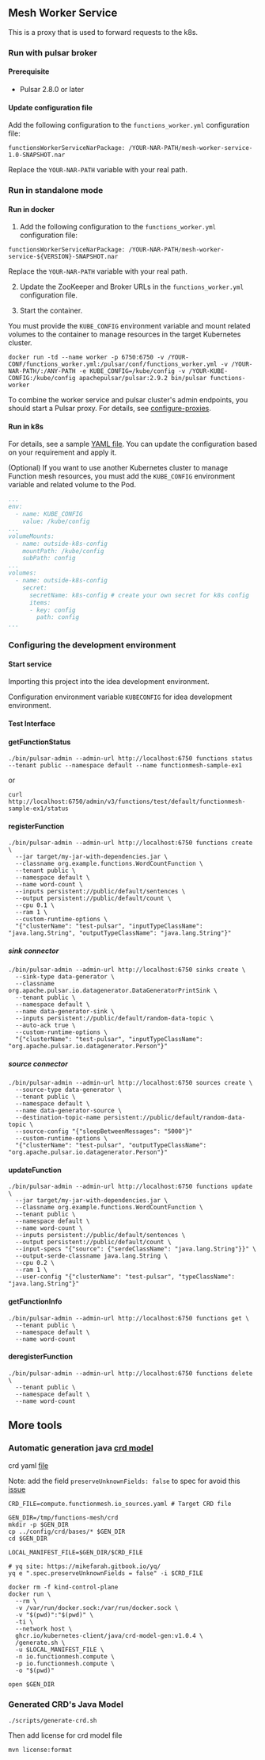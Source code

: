## Mesh Worker Service

This is a proxy that is used to forward requests to the k8s.

### Run with pulsar broker

#### Prerequisite

* Pulsar 2.8.0 or later

#### Update configuration file

Add the following configuration to the `functions_worker.yml` configuration file:

```$xslt
functionsWorkerServiceNarPackage: /YOUR-NAR-PATH/mesh-worker-service-1.0-SNAPSHOT.nar
```
Replace the `YOUR-NAR-PATH` variable with your real path.

### Run in standalone mode

#### Run in docker

1. Add the following configuration to the `functions_worker.yml` configuration file:

```$xslt
functionsWorkerServiceNarPackage: /YOUR-NAR-PATH/mesh-worker-service-${VERSION}-SNAPSHOT.nar
```
Replace the `YOUR-NAR-PATH` variable with your real path.

2. Update the ZooKeeper and Broker URLs in the `functions_worker.yml` configuration file.

3. Start the container. 

  You must provide the `KUBE_CONFIG` environment variable and mount related volumes to the container to manage resources in the target Kubernetes cluster. 

```
docker run -td --name worker -p 6750:6750 -v /YOUR-CONF/functions_worker.yml:/pulsar/conf/functions_worker.yml -v /YOUR-NAR-PATH/:/ANY-PATH -e KUBE_CONFIG=/kube/config -v /YOUR-KUBE-CONFIG:/kube/config apachepulsar/pulsar:2.9.2 bin/pulsar functions-worker
```

To combine the worker service and pulsar cluster's admin endpoints, you should start a Pulsar proxy. For details, see [configure-proxies](https://pulsar.apache.org/docs/next/functions-worker-run-separately#configure-proxies-for-standalone-function-workers).


#### Run in k8s

For details, see a sample [YAML file](./examples/standalone.yaml). You can update the configuration based on your requirement and apply it.

(Optional) If you want to use another Kubernetes cluster to manage Function mesh resources, you must add the `KUBE_CONFIG` environment variable and related volume to the Pod.

```yaml
...
env:
  - name: KUBE_CONFIG
    value: /kube/config
...
volumeMounts:
  - name: outside-k8s-config
    mountPath: /kube/config
    subPath: config
...
volumes:
  - name: outside-k8s-config
    secret:
      secretName: k8s-config # create your own secret for k8s config
      items:
      - key: config
        path: config
...
```


### Configuring the development environment


#### Start service

Importing this project into the idea development environment.

Configuration environment variable `KUBECONFIG` for idea development environment.

#### Test Interface

#### getFunctionStatus
```shell script
./bin/pulsar-admin --admin-url http://localhost:6750 functions status --tenant public --namespace default --name functionmesh-sample-ex1
```

or 

```shell script
curl http://localhost:6750/admin/v3/functions/test/default/functionmesh-sample-ex1/status
```

#### registerFunction
 ```shell script
./bin/pulsar-admin --admin-url http://localhost:6750 functions create \
   --jar target/my-jar-with-dependencies.jar \
   --classname org.example.functions.WordCountFunction \
   --tenant public \
   --namespace default \
   --name word-count \
   --inputs persistent://public/default/sentences \
   --output persistent://public/default/count \
   --cpu 0.1 \
   --ram 1 \
   --custom-runtime-options \
   "{"clusterName": "test-pulsar", "inputTypeClassName": "java.lang.String", "outputTypeClassName": "java.lang.String"}"
```

##### sink connector
 ```shell script
./bin/pulsar-admin --admin-url http://localhost:6750 sinks create \
   --sink-type data-generator \
   --classname org.apache.pulsar.io.datagenerator.DataGeneratorPrintSink \
   --tenant public \
   --namespace default \
   --name data-generator-sink \
   --inputs persistent://public/default/random-data-topic \
   --auto-ack true \
   --custom-runtime-options \
   "{"clusterName": "test-pulsar", "inputTypeClassName": "org.apache.pulsar.io.datagenerator.Person"}"
```

##### source connector
 ```shell script
./bin/pulsar-admin --admin-url http://localhost:6750 sources create \
   --source-type data-generator \
   --tenant public \
   --namespace default \
   --name data-generator-source \
   --destination-topic-name persistent://public/default/random-data-topic \
   --source-config "{"sleepBetweenMessages": "5000"}"
   --custom-runtime-options \
   "{"clusterName": "test-pulsar", "outputTypeClassName": "org.apache.pulsar.io.datagenerator.Person"}"
```

#### updateFunction
 ```shell script
./bin/pulsar-admin --admin-url http://localhost:6750 functions update \
   --jar target/my-jar-with-dependencies.jar \
   --classname org.example.functions.WordCountFunction \
   --tenant public \
   --namespace default \
   --name word-count \
   --inputs persistent://public/default/sentences \
   --output persistent://public/default/count \
   --input-specs "{"source": {"serdeClassName": "java.lang.String"}}" \
   --output-serde-classname java.lang.String \
   --cpu 0.2 \
   --ram 1 \
   --user-config "{"clusterName": "test-pulsar", "typeClassName": "java.lang.String"}"
```

#### getFunctionInfo
 ```shell script
./bin/pulsar-admin --admin-url http://localhost:6750 functions get \
   --tenant public \
   --namespace default \
   --name word-count
```

#### deregisterFunction
 ```shell script
./bin/pulsar-admin --admin-url http://localhost:6750 functions delete \
   --tenant public \
   --namespace default \
   --name word-count
```

## More tools

### Automatic generation java [crd model](https://github.com/kubernetes-client/java/blob/master/docs/generate-model-from-third-party-resources.md)

crd yaml [file](https://github.com/streamnative/function-mesh/tree/master/config/crd/bases)

Note: add the field `preserveUnknownFields: false` to spec for avoid this [issue](https://github.com/kubernetes-client/java/issues/1254)

```shell script
CRD_FILE=compute.functionmesh.io_sources.yaml # Target CRD file

GEN_DIR=/tmp/functions-mesh/crd
mkdir -p $GEN_DIR
cp ../config/crd/bases/* $GEN_DIR
cd $GEN_DIR

LOCAL_MANIFEST_FILE=$GEN_DIR/$CRD_FILE

# yq site: https://mikefarah.gitbook.io/yq/
yq e ".spec.preserveUnknownFields = false" -i $CRD_FILE 

docker rm -f kind-control-plane
docker run \
  --rm \
  -v /var/run/docker.sock:/var/run/docker.sock \
  -v "$(pwd)":"$(pwd)" \
  -ti \
  --network host \
  ghcr.io/kubernetes-client/java/crd-model-gen:v1.0.4 \
  /generate.sh \
  -u $LOCAL_MANIFEST_FILE \
  -n io.functionmesh.compute \
  -p io.functionmesh.compute \
  -o "$(pwd)"

open $GEN_DIR
```

### Generated CRD's Java Model

```shell script
./scripts/generate-crd.sh
```

Then add license for crd model file
```shell script
mvn license:format
```

